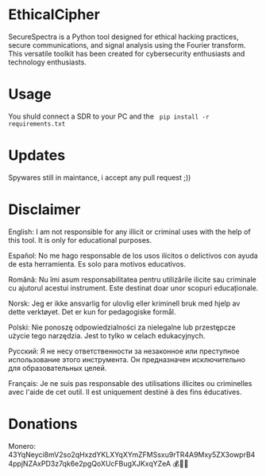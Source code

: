 # EthicalCipher

SecureSpectra is a Python tool designed for ethical hacking practices, secure communications, and signal analysis using the Fourier transform. This versatile toolkit has been created for cybersecurity enthusiasts and technology enthusiasts.

# Usage
You shuld connect a SDR to your PC and the 
` pip install -r requirements.txt`

# Updates
Spywares still in maintance, i accept any pull request ;))

# Disclaimer
English: I am not responsible for any illicit or criminal uses with the help of this tool. It is only 
for educational purposes.

Español: No me hago responsable de los usos ilícitos o delictivos con ayuda de esta herramienta. Es solo para motivos educativos.

Română: Nu îmi asum responsabilitatea pentru utilizările ilicite sau criminale cu ajutorul acestui instrument. Este destinat doar unor scopuri educaționale.

Norsk: Jeg er ikke ansvarlig for ulovlig eller kriminell bruk med hjelp av dette verktøyet. Det er kun for pedagogiske formål.

Polski: Nie ponoszę odpowiedzialności za nielegalne lub przestępcze użycie tego narzędzia. Jest to tylko w celach edukacyjnych.

Русский: Я не несу ответственности за незаконное или преступное использование этого инструмента. Он предназначен исключительно для образовательных целей.

Français: Je ne suis pas responsable des utilisations illicites ou criminelles avec l'aide de cet outil. Il est uniquement destiné à des fins éducatives.

# Donations
Monero: 43YqNeyci8mV2so2qHxzdYKLXYqXYmZFMSsxu9rTR4A9Mxy5ZX3owprB44ppjNZAxPD3z7qk6e2pgQoXUcFBugXJKxqYZeA 💰💸💸


